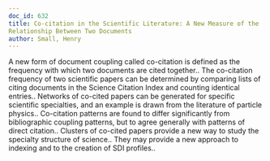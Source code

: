 ```yaml
---
doc_id: 632
title: Co-citation in the Scientific Literature: A New Measure of the
Relationship Between Two Documents
author: Small, Henry
---
```


A new form of document coupling called co-citation is defined as the
frequency with which two documents are cited together.. The co-citation
frequency of two scientific papers can be determined by comparing lists
of citing documents in the Science Citation Index and counting identical 
entries.. Networks of co-cited papers can be generated for specific
scientific specialties, and an example is drawn from the literature
of particle physics.. Co-citation patterns are found to differ 
significantly from bibliographic coupling patterns, but to agree
generally with patterns of direct citation.. Clusters of co-cited
papers provide a new way to study the specialty structure of science..
They may provide a new approach to indexing and to the creation of SDI 
profiles..